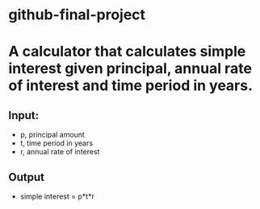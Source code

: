 # github-final-project

# A calculator that calculates simple interest given principal, annual rate of interest and time period in years.

## Input:
   - p, principal amount
   - t, time period in years
   - r, annual rate of interest
## Output
   - simple interest = p\*t\*r
